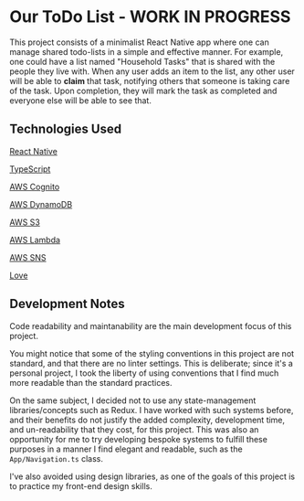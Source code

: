 # Our ToDo List - WORK IN PROGRESS

This project consists of a minimalist React Native app where one can manage shared todo-lists in a simple and effective manner. For example, one could have a list named "Household Tasks" that is shared with the people they live with. When any user adds an item to the list, any other user will be able to **claim** that task, notifying others that someone is taking care of the task. Upon completion, they will mark the task as completed and everyone else will be able to see that.

## Technologies Used
[React Native](https://reactnative.dev/)

[TypeScript](https://www.typescriptlang.org/)

[AWS Cognito](https://aws.amazon.com/cognito/)

[AWS DynamoDB](https://aws.amazon.com/dynamodb/)

[AWS S3](https://aws.amazon.com/s3/)

[AWS Lambda](https://aws.amazon.com/lambda/)

[AWS SNS](https://aws.amazon.com/sns/)

[Love](https://time.com/4969114/fda-granola-love/)


## Development Notes

Code readability and maintanability are the main development focus of this project.

You might notice that some of the styling conventions in this project are not standard, and that there are no linter settings. This is deliberate; since it's a personal project, I took the liberty of using conventions that I find much more readable than the standard practices.

On the same subject, I decided not to use any state-management libraries/concepts such as Redux. I have worked with such systems before, and their benefits do not justify the added complexity, development time, and un-readability that they cost, for this project. This was also an opportunity for me to try developing bespoke systems to fulfill these purposes in a manner I find elegant and readable, such as the `App/Navigation.ts` class.

I've also avoided using design libraries, as one of the goals of this project is to practice my front-end design skills.